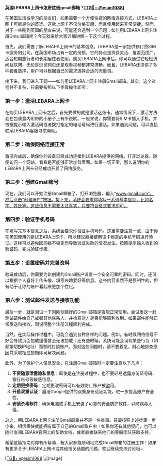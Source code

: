 **英国LEBARA上网卡怎麽註冊gmail郵箱？[[TG💪+ @esim1088](https://t.me/s/esim1088)]**

在英国生活或学习的朋友们，如果需要一个方便快捷的网络连接方式，LEBARA上网卡可能是你的首选。这款上网卡不仅价格实惠，而且使用起来非常便捷。然而，对于一些刚到英国的朋友来说，可能还会遇到一个问题：如何用LEBARA上网卡注册Gmail邮箱呢？今天就来给大家详细讲解一下这个过程。

首先，我们需要了解LEBARA上网卡的基本信息。LEBARA是一家提供预付费SIM卡服务的公司，在英国市场占有一定的份额。它的特点是资费灵活、覆盖范围广，适合短期旅行者和长期居住者使用。购买LEBARA上网卡后，你可以通过它轻松访问互联网，无论是浏览网页还是观看视频都非常流畅。而且，LEBARA还提供了多种套餐选择，用户可以根据自己的需求选择合适的流量包。

接下来，我们进入正题——如何用LEBARA上网卡注册Gmail邮箱。其实，这个过程并不复杂，只需要按照以下步骤操作即可：

### 第一步：激活LEBARA上网卡

在购买LEBARA上网卡之后，首先要做的就是激活这张卡。通常情况下，激活方法会在包装盒内附带的小册子上有所说明。一般来说，你需要将SIM卡插入手机，并根据提示输入激活码或者拨打指定的电话号码进行激活。如果遇到问题，可以直接联系LEBARA客服寻求帮助。

### 第二步：确保网络连接正常

激活完成后，确保你的设备已经成功连接到LEBARA提供的网络。打开浏览器，随便访问一个网站，看看是否能够正常加载页面。如果一切正常，那么说明你的LEBARA上网卡已经成功开启了网络服务。

### 第三步：创建Gmail账号

现在，我们可以开始注册Gmail邮箱了。打开浏览器，输入“www.gmail.com”，然后点击“创建账户”按钮。接下来，系统会要求你填写一系列基本信息，比如名字、姓氏等。这些信息不需要太过真实，只要符合格式要求即可。

### 第四步：验证手机号码

在填写完基本信息之后，系统会要求你验证手机号码。这里需要注意一点，由于你在英国使用的是LEBARA上网卡，所以建议直接使用该卡绑定的手机号码进行验证。这样可以避免因网络不稳定而导致验证失败的情况发生。按照提示输入收到的验证码，完成验证步骤。

### 第五步：设置密码并完善资料

验证成功后，你需要为新创建的Gmail账户设置一个安全可靠的密码。同时，还可以根据个人喜好上传头像、填写兴趣爱好等信息。这些内容虽然不是强制性的，但有助于让你的账户看起来更加个性化。

### 第六步：测试邮件发送与接收功能

最后一步，就是测试一下刚刚创建好的Gmail邮箱是否能正常使用。尝试发送一封测试邮件给自己或者其他联系人，并检查对方是否能够顺利收到。如果邮件能够正常发送和接收，则说明整个注册流程顺利完成。

当然，在实际操作过程中，可能会遇到各种各样的问题。例如，有时候网络信号不好会导致页面加载缓慢甚至无法加载；还有些时候，系统可能会误判某些行为（如频繁切换IP地址）而暂时封锁账户。面对这些问题时，请不要着急，耐心地排查原因并采取相应措施即可解决问题。

此外，为了保护个人信息安全，在注册Gmail邮箱时一定要注意以下几点：

1. **不要随意泄露隐私信息**：即使是在注册过程中，也不要轻易透露身份证号码、银行账号等敏感信息。
2. **定期更换密码**：定期更改密码可以有效防止账户被盗用。
3. **开启双重认证**：启用Google提供的双重身份验证功能，进一步提高账户安全性。
4. **安装杀毒软件**：确保电脑或手机上安装了可靠的安全防护软件，以防病毒入侵。

总之，用LEBARA上网卡注册Gmail邮箱并不是一件难事。只要按照上述步骤一步步来，相信很快就能拥有属于自己的Gmail账户啦！如果你还有其他疑问，也可以随时查阅LEBARA官网上的帮助文档，或者直接联系他们的客服团队获取支持。

希望这篇指南对你有所帮助，祝大家都能顺利地完成Gmail邮箱的注册工作！如果有更多关于LEBARA上网卡或其他相关话题的问题，欢迎继续交流讨论哦~

[[TG💪+ @esim1088](https://t.me/s/esim1088) ![Image](https://i.postimg.cc/4NQfJmqS/Snipaste-2025-05-13-00-14-12.png)]